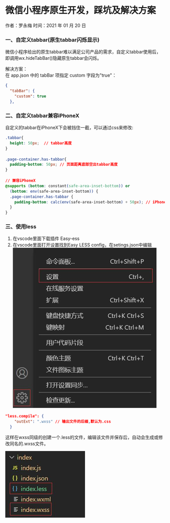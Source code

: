 # 微信小程序原生开发，踩坑及解决方案

作者：罗永梅
时间：2021 年 01 月 20 日

### 一、自定义tabbar(原生tabbar闪烁显示)
微信小程序给出的原生tabbar难以满足公司产品的需求，自定义tabbar使用后，即调用wx.hideTabBar()隐藏原生tabbar会闪烁。

解决方案：  
在 app.json 中的 tabBar 项指定 custom 字段为"true"：  
```json
{
  "tabBar": {
    "custom": true
  },
```


### 二、自定义tabbar兼容iPhoneX
自定义的tabbar在iPhoneX下会被挡住一截，可以通过css来修改:

```css
.tabbar{
  height: 50px;  // tabbar高度
}

.page-container.has-tabbar{
  padding-bottom: 50px; // 页面距离底部空出tabbar高度
}

// 兼容iPhoneX
@supports (bottom: constant(safe-area-inset-bottom)) or
  (bottom: env(safe-area-inset-bottom)) {
  .page-container.has-tabbar {
    padding-bottom: calc(env(safe-area-inset-bottom) + 50px); // iPhoneX底部原来的高度+tabbar高度
  }
}

```

### 三、使用less
1. 在vscode里面下载插件 Easy-ess
2. 在vscode里面打开设置找到Easy LESS config，在setings.json中编辑  
![Image text](images/wxss-2.jpg)

```json
"less.compile": {
    "outExt": ".wxss" // 输出文件的后缀,默认为.css
  }
```
这样在wxss同级的创建一个.less的文件，编辑该文件并保存后，自动会生成或修改同名的.wxss文件。  

![Image text](images/wxss-1.jpg)

